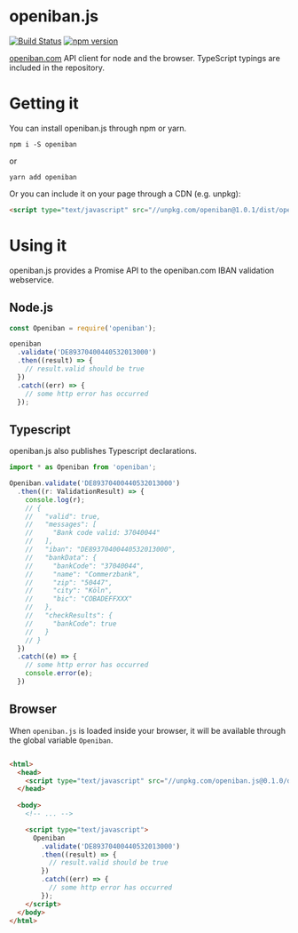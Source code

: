 # openiban.js

[![Build Status](https://travis-ci.org/fourcube/openiban.js.svg)](https://travis-ci.org/fourcube/openiban.js) [![npm version](https://img.shields.io/npm/v/openiban.svg)](https://www.npmjs.com/package/openiban)

[openiban.com](https://openiban.com) API client for node and the browser. TypeScript typings are included in the repository.

# Getting it

You can install openiban.js through npm or yarn.

`npm i -S openiban`

or

`yarn add openiban`

Or you can include it on your page through a CDN (e.g. unpkg):

```html
<script type="text/javascript" src="//unpkg.com/openiban@1.0.1/dist/openiban.browser.js"></script>
```

# Using it

openiban.js provides a Promise API to the openiban.com IBAN validation webservice.

## Node.js
```js
const Openiban = require('openiban');

openiban
  .validate('DE89370400440532013000')
  .then((result) => {
    // result.valid should be true
  })
  .catch((err) => {
    // some http error has occurred
  });
```

## Typescript

openiban.js also publishes Typescript declarations.

```typescript
import * as Openiban from 'openiban';

Openiban.validate('DE89370400440532013000')
  .then((r: ValidationResult) => {
    console.log(r);
    // {
    //   "valid": true,
    //   "messages": [
    //     "Bank code valid: 37040044"
    //   ],
    //   "iban": "DE89370400440532013000",
    //   "bankData": {
    //     "bankCode": "37040044",
    //     "name": "Commerzbank",
    //     "zip": "50447",
    //     "city": "Köln",
    //     "bic": "COBADEFFXXX"
    //   },
    //   "checkResults": {
    //     "bankCode": true
    //   }
    // }
  })
  .catch((e) => {
    // some http error has occurred
    console.error(e);
  })
```

## Browser

When `openiban.js` is loaded inside your browser, it will be available through the global variable `Openiban`.

```html

<html>
  <head>
    <script type="text/javascript" src="//unpkg.com/openiban.js@0.1.0/dist/openiban.browser.js"></script>
  </head>
  
  <body>
    <!-- ... -->

    <script type="text/javascript">
      Openiban
        .validate('DE89370400440532013000')
        .then((result) => {
          // result.valid should be true
        })
        .catch((err) => {
          // some http error has occurred
        });
    </script>
  </body>
</html>
```


